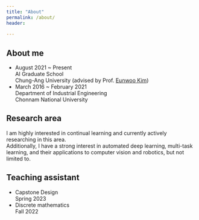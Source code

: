 ```yaml
---
title: "About"
permalink: /about/
header:
  
---
```


## About me
- August 2021 ~ Present<br>
  AI Graduate School<br> 
  Chung-Ang University (advised by Prof. [Eunwoo Kim](https://vllab.cau.ac.kr/members/professor/))
- March 2016 ~ February 2021<br>
  Department of Industrial Engineering<br>
  Chonnam National University 

## Research area
I am highly interested in continual learning and currently actively researching in this area.<br>
Additionally, I have a strong interest in automated deep learning, multi-task learning, and their applications to computer vision and robotics, but not limited to.

## Teaching assistant
- Capstone Design<br>
  Spring 2023
- Discrete mathematics<br>
  Fall 2022
